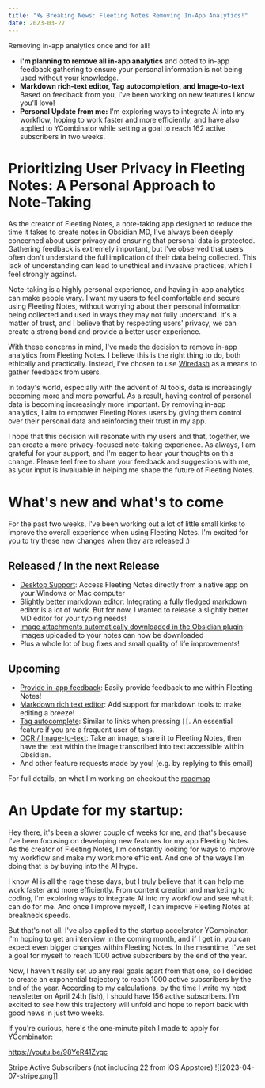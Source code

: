 ```yaml
---
title: "🗞 Breaking News: Fleeting Notes Removing In-App Analytics!"
date: 2023-03-27
---
```

Removing in-app analytics once and for all! 

- **I'm planning to remove all in-app analytics** and opted to in-app feedback gathering to ensure your personal information is not being used without your knowledge.
- **Markdown rich-text editor, Tag autocompletion, and Image-to-text** Based on feedback from you, I've been working on new features I know you'll love!
- **Personal Update from me:** I'm exploring ways to integrate AI into my workflow, hoping to work faster and more efficiently, and have also applied to YCombinator while setting a goal to reach 162 active subscribers in two weeks.

# Prioritizing User Privacy in Fleeting Notes: A Personal Approach to Note-Taking
As the creator of Fleeting Notes, a note-taking app designed to reduce the time it takes to create notes in Obsidian MD, I've always been deeply concerned about user privacy and ensuring that personal data is protected. Gathering feedback is extremely important, but I've observed that users often don't understand the full implication of their data being collected. This lack of understanding can lead to unethical and invasive practices, which I feel strongly against.

Note-taking is a highly personal experience, and having in-app analytics can make people wary. I want my users to feel comfortable and secure using Fleeting Notes, without worrying about their personal information being collected and used in ways they may not fully understand. It's a matter of trust, and I believe that by respecting users' privacy, we can create a strong bond and provide a better user experience.

With these concerns in mind, I've made the decision to remove in-app analytics from Fleeting Notes. I believe this is the right thing to do, both ethically and practically. Instead, I've chosen to use [Wiredash](https://wiredash.io/) as a means to gather feedback from users.

In today's world, especially with the advent of AI tools, data is increasingly becoming more and more powerful. As a result, having control of personal data is becoming increasingly more important. By removing in-app analytics, I aim to empower Fleeting Notes users by giving them control over their personal data and reinforcing their trust in my app.

I hope that this decision will resonate with my users and that, together, we can create a more privacy-focused note-taking experience. As always, I am grateful for your support, and I'm eager to hear your thoughts on this change. Please feel free to share your feedback and suggestions with me, as your input is invaluable in helping me shape the future of Fleeting Notes.

# What's new and what's to come
For the past two weeks, I've been working out a lot of little small kinks to improve the overall experience when using Fleeting Notes. I'm excited for you to try these new changes when they are released :)

## Released / In the next Release
- [Desktop Support](https://github.com/fleetingnotes/fleeting-notes-flutter/issues/186): Access Fleeting Notes directly from a native app on your Windows or Mac computer
- [Slightly better markdown editor](https://github.com/fleetingnotes/fleeting-notes-flutter/pull/565): Integrating a fully fledged markdown editor is a lot of work. But for now, I wanted to release a slightly better MD editor for your typing needs!
- [Image attachments automatically downloaded in the Obsidian plugin](https://github.com/fleetingnotes/fleeting-notes-obsidian/issues/74): Images uploaded to your notes can now be downloaded
- Plus a whole lot of bug fixes and small quality of life improvements!

## Upcoming
- [Provide in-app feedback](https://github.com/fleetingnotes/fleeting-notes-flutter/issues/564): Easily provide feedback to me within Fleeting Notes!
- [Markdown rich text editor](https://github.com/fleetingnotes/fleeting-notes-flutter/issues/536): Add support for markdown tools to make editing a breeze!
- [Tag autocomplete](https://github.com/fleetingnotes/fleeting-notes-flutter/issues/138): Similar to links when pressing `[[`. An essential feature if you are a frequent user of tags.
- [OCR / Image-to-text](https://github.com/fleetingnotes/fleeting-notes-flutter/issues/531): Take an image, share it to Fleeting Notes, then have the text within the image transcribed into text accessible within Obsidian. 
- And other feature requests made by you! (e.g. by replying to this email)

For full details, on what I'm working on checkout the [roadmap](https://github.com/orgs/fleetingnotes/projects/1)

# An Update for my startup:
Hey there, it's been a slower couple of weeks for me, and that's because I've been focusing on developing new features for my app Fleeting Notes. As the creator of Fleeting Notes, I'm constantly looking for ways to improve my workflow and make my work more efficient. And one of the ways I'm doing that is by buying into the AI hype.

I know AI is all the rage these days, but I truly believe that it can help me work faster and more efficiently. From content creation and marketing to coding, I'm exploring ways to integrate AI into my workflow and see what it can do for me. And once I improve myself, I can improve Fleeting Notes at breakneck speeds.

But that's not all. I've also applied to the startup accelerator YCombinator. I'm hoping to get an interview in the coming month, and if I get in, you can expect even bigger changes within Fleeting Notes. In the meantime, I've set a goal for myself to reach 1000 active subscribers by the end of the year.

Now, I haven't really set up any real goals apart from that one, so I decided to create an exponential trajectory to reach 1000 active subscribers by the end of the year. According to my calculations, by the time I write my next newsletter on April 24th (ish), I should have 156 active subscribers. I'm excited to see how this trajectory will unfold and hope to report back with good news in just two weeks.

If you're curious, here's the one-minute pitch I made to apply for YCombinator:

https://youtu.be/98YeR41Zvgc

Stripe Active Subscribers (not including 22 from iOS Appstore)
![[2023-04-07-stripe.png]]

